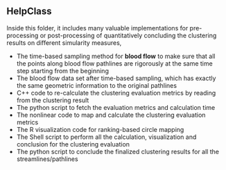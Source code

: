 ## HelpClass
Inside this folder, it includes many valuable implementations for pre-processing or post-processing of quantitatively concluding the clustering results on different simularity measures,

- The time-based sampling method for **blood flow** to make sure that all the points along blood flow pathlines are rigorously at the same time step starting from the beginning
- The blood flow data set after time-based sampling, which has exactly the same geometric information to the original pathlines
- C++ code to re-calculate the clustering evaluation metrics by reading from the clustering result 
- The python script to fetch the evaluation metrics and calculation time 
- The nonlinear code to map and calculate the clustering evaluation metrics
- The R visualization code for ranking-based circle mapping
- The Shell script to perform all the calculation, visualization and conclusion for the clustering evaluation
- The python script to conclude the finalized clustering results for all the streamlines/pathlines
